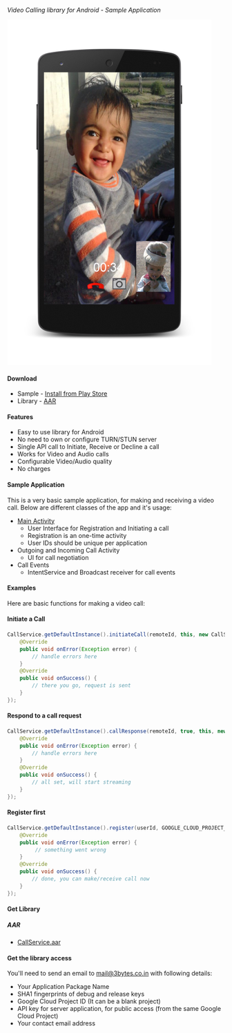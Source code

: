 *Video Calling library for Android - Sample Application*

![](sample-screenshot.png)

#### Download
 * Sample - [Install from Play Store](https://play.google.com/store/apps/details?id=com.threebytes.callservicesample)
 * Library - [AAR](https://github.com/3bytessolutions/CallService-sample#get-library)

#### Features
 * Easy to use library for Android
 * No need to own or configure TURN/STUN server
 * Single API call to Initiate, Receive or Decline a call
 * Works for Video and Audio calls
 * Configurable Video/Audio quality
 * No charges

#### Sample Application

This is a very basic sample application, for making and receiving a video call. Below are different classes of the app and it's usage:

 * [Main Activity](https://github.com/3bytessolutions/CallService-sample/blob/master/app/src/main/java/com/threebytes/callservicesample/MainActivity.java)
   * User Interface for Registration and Initiating a call
   * Registration is an one-time activity
   * User IDs should be unique per application
 * Outgoing and Incoming Call Activity
   * UI for call negotiation
 * Call Events
   * IntentService and Broadcast receiver for call events

#### Examples

Here are basic functions for making a video call:

#### Initiate a Call

```java
CallService.getDefaultInstance().initiateCall(remoteId, this, new CallService.Callback() {
    @Override
    public void onError(Exception error) {
	    // handle errors here
	}
	@Override
    public void onSuccess() {
	    // there you go, request is sent
	}
});
```

#### Respond to a call request

```java
CallService.getDefaultInstance().callResponse(remoteId, true, this, new CallService.Callback() {
    @Override
    public void onError(Exception error) {
	    // handle errors here
	}
	@Override
    public void onSuccess() {
	    // all set, will start streaming
	}
});
```

#### Register first

```java
CallService.getDefaultInstance().register(userId, GOOGLE_CLOUD_PROJECT_ID, MainActivity.this, new CallService.Callback() {
    @Override
    public void onError(Exception error) {
	     // something went wrong
	}
	@Override
    public void onSuccess() {
	    // done, you can make/receive call now
	}
});
```

#### Get Library

##### AAR
 * [CallService.aar](https://github.com/3bytessolutions/CallService-sample/blob/master/CallService/CallService.aar)

#### Get the library access

You'll need to send an email to [mail@3bytes.co.in](mailto:mail@3bytes.co.in) with following details:

* Your Application Package Name
* SHA1 fingerprints of debug and release keys
* Google Cloud Project ID (It can be a blank project)
* API key for server application, for public access (from the same Google Cloud Project)
* Your contact email address
